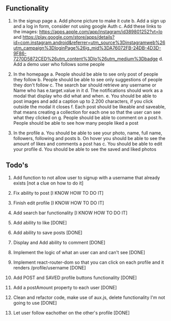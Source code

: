 ## Functionality

1. In the signup page
   a. Add phone picture to make it cute
   b. Add a sign up and a log in form, consider not using google Auth
   c. Add these links to the images: https://apps.apple.com/app/instagram/id389801252?vt=lo and https://play.google.com/store/apps/details?id=com.instagram.android&referrer=utm_source%3Dinstagramweb%26utm_campaign%3DloginPage%26ig_mid%3DA76072FB-24DB-4D3D-9F86-7270D5872CED%26utm_content%3Dlo%26utm_medium%3Dbadge
   d. Add a demo user who follows some people

2. In the homepage
   a. People should be able to see only post of people they follow
   b. People should be able to see only suggestions of people they don't follow
   c. The search bar should retrieve any username or Name who has e.target.value in it
   d. The notifications should work as a modal that display who did what and when.
   e. You should be able to post images and add a caption up to 2.200 characters, if you click outside the modal it closes
   f. Each post should be likeable and saveable, that means creating a collection for each one so that the user can see what they clicked on
   g. People should be able to comment on a post
   h. People should be able to see how many people liked a post

3. In the profile
   a. You should be able to see your photo, name, full name, followers, following and posts
   b. On hover you should be able to see the amount of likes and comments a post has
   c. You should be able to edit your profile
   d. You should be able to see the saved and liked photos

## Todo's

1. Add function to not allow user to signup with a username that already exists [not a clue on how to do it]
2. Fix ability to post [I KNOW HOW TO DO IT]
3. Finish edit profile [I KNOW HOW TO DO IT]
4. Add search bar functionality [I KNOW HOW TO DO IT]

5. Add ability to like [DONE]
6. Add ability to save posts [DONE]
7. Display and Add ability to comment [DONE]
8. Implement the logic of what an user can and can't see [DONE]
9. Implement react-router-dom so that you can click on each profile and it renders /profile/username [DONE]
10. Add POST and SAVED profile buttons functionality [DONE]
11. Add a postAmount property to each user [DONE]
12. Clean and refactor code, make use of aux.js, delete functionality I'm not going to use [DONE]
13. Let user follow eachother on the other's profile [DONE]
